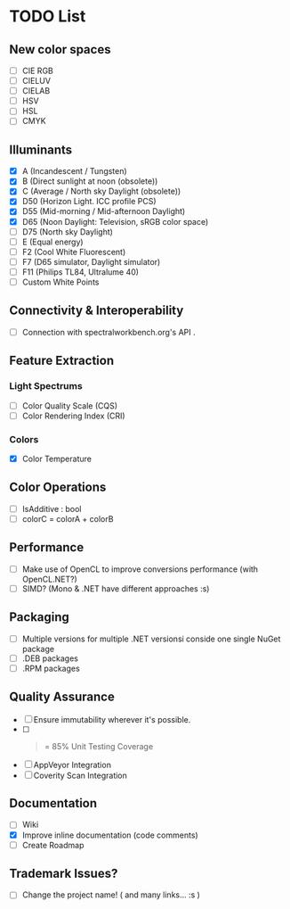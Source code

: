 # TODO List

## New color spaces
 * [ ] CIE RGB
 * [ ] CIELUV
 * [ ] CIELAB
 * [ ] HSV
 * [ ] HSL
 * [ ] CMYK

## Illuminants
 * [X] A (Incandescent / Tungsten)
 * [X] B (Direct sunlight at noon (obsolete))
 * [X] C (Average / North sky Daylight (obsolete))
 * [X] D50 (Horizon Light. ICC profile PCS)
 * [X] D55 (Mid-morning / Mid-afternoon Daylight)
 * [X] D65 (Noon Daylight: Television, sRGB color space)
 * [ ] D75 (North sky Daylight)
 * [ ] E (Equal energy)
 * [ ] F2 (Cool White Fluorescent)
 * [ ] F7 (D65 simulator, Daylight simulator)
 * [ ] F11 (Philips TL84, Ultralume 40)
 * [ ] Custom White Points

## Connectivity & Interoperability
 * [ ] Connection with spectralworkbench.org's API .

## Feature Extraction

### Light Spectrums
  * [ ] Color Quality Scale (CQS)
  * [ ] Color Rendering Index (CRI)

### Colors
  * [X] Color Temperature

## Color Operations
  * [ ] IsAdditive : bool
  * [ ] colorC = colorA + colorB

## Performance
  * [ ] Make use of OpenCL to improve conversions performance (with OpenCL.NET?)
  * [ ] SIMD? (Mono & .NET have different approaches :s)

## Packaging
  * [ ] Multiple versions for multiple .NET versionsi conside one single NuGet package
  * [ ] .DEB packages
  * [ ] .RPM packages

## Quality Assurance
  * [ ] Ensure immutability wherever it's possible.
  * [ ] >= 85% Unit Testing Coverage
  * [ ] AppVeyor Integration
  * [ ] Coverity Scan Integration

## Documentation
  * [ ] Wiki
  * [X] Improve inline documentation (code comments)
  * [ ] Create Roadmap

## Trademark Issues?
 * [ ] Change the project name! ( and many links... :s )

